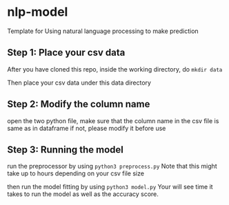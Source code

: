 # nlp-model

Template for Using natural language processing to make prediction

## Step 1: Place your csv data

After you have cloned this repo, inside the working directory, do
`mkdir data`

Then place your csv data under this data directory

## Step 2: Modify the column name

open the two python file, make sure that the column name in the csv file is same as in dataframe
if not, please modify it before use

## Step 3: Running the model

run the preprocessor by using
`python3 preprocess.py`
Note that this might take up to hours depending on your csv file size

then run the model fitting by using
`python3 model.py`
Your will see time it takes to run the model as well as the accuracy score.
